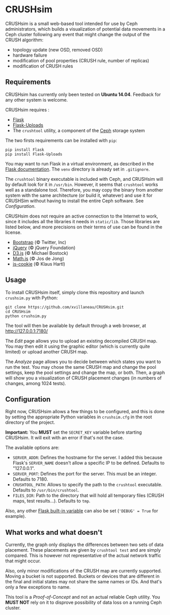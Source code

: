 # CRUSHsim

CRUSHsim is a small web-based tool intended for use by Ceph administrators, which builds a visualization of potential data movements in a Ceph cluster following any event that might change the output of the CRUSH algorithm: 
- topology update (new OSD, removed OSD)
- hardware failure
- modification of pool properties (CRUSH rule, number of replicas)
- modification of CRUSH rules

## Requirements

CRUSHsim has currently only been tested on **Ubuntu 14.04**. Feedback for any other system is welcome.

CRUSHsim requires :
- [Flask](http://flask.pocoo.org/)
- [Flask-Uploads](https://pythonhosted.org/Flask-Uploads/)
- The `crushtool` utility, a component of the [Ceph](http://ceph.com/) storage system

The two firsts requirements can be installed with `pip`:
```
pip install Flask
pip install Flask-Uploads
```
You may want to run Flask in a virtual environment, as described in the [Flask documentation](http://flask.pocoo.org/docs/0.10/installation/). The `venv` directory is already set in `.gitignore`.

The `crushtool` binary executable is included with Ceph, and CRUSHsim will by default look for it in `/usr/bin`. However, it seems that `crushtool` works well as a standalone tool. Therefore, you may copy the binary from another system with the same architecture (or build it, whatever) and use it for CRUSHSim without having to install the entire Ceph software. See *Configuration*.

CRUSHsim does not require an active connection to the Internet to work, since it includes all the libraries it needs in `static/lib`. Those libraries are listed below, and more precisions on their terms of use can be found in the license.
- [Bootstrap](http://getbootstrap.com/) (© Twitter, Inc)
- [jQuery](https://jquery.com/) (© jQuery Foundation)
- [D3.js](http://d3js.org/) (© Michael Bostock)
- [Math.js](http://mathjs.org/) (© Jos de Jong)
- [js-cookie](https://github.com/js-cookie/js-cookie) (© Klaus Hartl)

## Usage

To install CRUSHsim itself, simply clone this repository and launch `crushsim.py` with Python:
```
git clone https://github.com/xvillaneau/CRUSHsim.git
cd CRUSHsim
python crushsim.py
```
The tool will then be available by default through a web browser, at http://127.0.0.1:7180/

The _Edit_ page allows you to upload an existing decompiled CRUSH map. You may then edit it using the graphic editor (which is currently quite limited) or upload another CRUSH map.

The _Analyze_ page allows you to decide between which states you want to run the test. You may chose the same CRUSH map and change the pool settings, keep the pool settings and change the map, or both. Then, a graph will show you a visualization of CRUSH placement changes (in numbers of changes, among 1024 tests).

## Configuration

Right now, CRUSHsim allows a few things to be configured, and this is done by setting the appropriate Python variables in `crushsim.cfg` in the root directory of the project.

**Important:** You **MUST** set the `SECRET_KEY` variable before starting CRUSHsim. It will exit with an error if that's not the case.

The available options are:
- `SERVER_ADDR`: Defines the hostname for the server. I added this because Flask's `SERVER_NAME` doesn't allow a specific IP to be defined. Defaults to "127.0.0.1".
- `SERVER_PORT`: Defines the port for the server. This must be an integer. Defaults to 7180.
- `CRUSHTOOL_PATH`: Allows to specify the path to the `crushtool` executable. Defaults to `/usr/bin/crushtool`.
- `FILES_DIR`: Path to the directory that will hold all temporary files (CRUSH maps, test results...). Defaults to `tmp`.

Also, any other [Flask built-in variable](http://flask.pocoo.org/docs/0.10/config/) can also be set (`'DEBUG' = True` for example).

## What works and what doesn't

Currently, the graph only displays the differences between two sets of data placement. These placements are given by `crushtool test` and are simply compared. This is however not representative of the actual network traffic that might occur.

Also, only minor modifications of the CRUSH map are currently supported. Moving a bucket is not supported. Buckets or devices that are different in the final and initial states may not share the same names or IDs. And that's only a few exceptions to name.

This tool is a _Proof-of-Concept_ and not an actual reliable Ceph utility. You **MUST NOT** rely on it to disprove possibility of data loss on a running Ceph cluster. 
